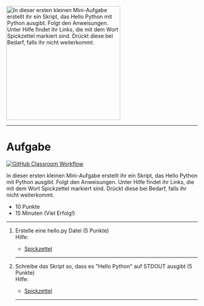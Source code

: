 <img src="https://www.udacity.com/blog/wp-content/uploads/2020/11/Hello-World_Blog-scaled.jpeg" alt="In dieser ersten kleinen Mini-Aufgabe erstellt ihr ein Skript, das Hello Python mit Python ausgibt. 
 Folgt den Anweisungen. Unter Hilfe findet ihr Links, die mit dem Wort Spickzettel markiert sind. Drückt diese bei Bedarf, falls ihr nicht weiterkommt. 
" width="300"/>

---
# Aufgabe
[![GitHub Classroom Workflow](https://github.com/test-23-07/update-markdown/actions/workflows/classroom.yml/badge.svg)](https://github.com/test-23-07/update-markdown/actions/workflows/classroom.yml) 

In dieser ersten kleinen Mini-Aufgabe erstellt ihr ein Skript, das Hello Python mit Python ausgibt. 
 Folgt den Anweisungen. Unter Hilfe findet ihr Links, die mit dem Wort Spickzettel markiert sind. Drückt diese bei Bedarf, falls ihr nicht weiterkommt. 

* 10 Punkte
* 15 Minuten (Viel Erfolg!)

---
<ol>
<li> Erstelle eine hello.py Datei (5 Punkte)</li>
Hilfe: 
<ul><li><a href="https://www.pythontutorial.net/getting-started/python-hello-world/">Spickzettel</a></li></ul> 

---
<li> Schreibe das Skript so, dass es "Hello Python" auf STDOUT ausgibt (5 Punkte)</li>
Hilfe: 
<ul><li><a href="https://www.pythontutorial.net/getting-started/python-hello-world/">Spickzettel</a></li></ul> 

---
</ol>
